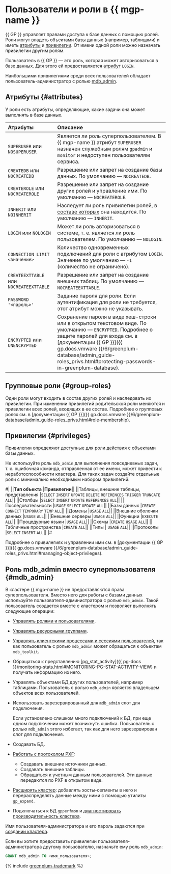 # Пользователи и роли в {{ mgp-name }}

{{ GP }} управляет правами доступа к базе данных с помощью ролей. Роли могут владеть объектами базы данных (например, таблицами) и иметь [атрибуты](#attributes) и [привилегии](#privileges). От имени одной роли можно назначать привилегии другим ролям.

Пользователь в {{ GP }} — это роль, которая может авторизоваться в базе данных. Для этого ей предоставляется [атрибут](#attributes) `LOGIN`.

Наибольшими привилегиями среди всех пользователей обладает пользователь-администратор с ролью [mdb_admin](#mdb_admin).

## Атрибуты {#attributes}

У роли есть атрибуты, определяющие, какие задачи она может выполнять в базе данных.

| Атрибуты                                | Описание                                                                                                                                                                                                                                                                                                                    |
| :-------------------------------------- |:----------------------------------------------------------------------------------------------------------------------------------------------------------------------------------------------------------------------------------------------------------------------------------------------------------------------------|
| `SUPERUSER` или `NOSUPERUSER`           | Является ли роль суперпользователем. В {{ mgp-name }} атрибут `SUPERUSER` назначен служебным ролям `gpadmin` и `monitor` и недоступен пользователям сервиса.                                                                                                                                                                |
| `CREATEDB` или `NOCREATEDB`             | Разрешение или запрет на создание базы данных. По умолчанию — `NOCREATEDB`.                                                                                                                                                                                                                                                 |
| `CREATEROLE` или `NOCREATEROLE`         | Разрешение или запрет на создание других ролей и управление ими. По умолчанию — `NOCREATEROLE`.                                                                                                                                                                                                                             |
| `INHERIT` или `NOINHERIT`               | Наследует ли роль привилегии ролей, в [составе которых](#group-roles) она находится. По умолчанию — `INHERIT`.                                                                                                                                                                                                              |
| `LOGIN` или `NOLOGIN`                   | Может ли роль авторизоваться в системе, т. е. является ли роль пользователем. По умолчанию — `NOLOGIN`.                                                                                                                                                                                                                     |
| `CONNECTION LIMIT <значение>`           | Количество одновременных подключений для роли с атрибутом `LOGIN`. Значение по умолчанию — `-1` (количество не ограничено).                                                                                                                                                                                                 |
| `CREATEEXTTABLE` или `NOCREATEEXTTABLE` | Разрешение или запрет на создание внешних таблиц. По умолчанию — `NOCREATEEXTTABLE`.                                                                                                                                                                                                                                        |
| `PASSWORD '<пароль>'`                   | Задание пароля для роли. Если аутентификация для роли не требуется, этот атрибут можно не указывать.                                                                                                                                                                                                                        |
| `ENCRYPTED` или `UNENCRYPTED`           | Сохранение пароля в виде хеш-строки или в открытом текстовом виде. По умолчанию — `ENCRYPTED`. Подробнее о защите паролей для входа см. в [документации {{ GP }}]({{ gp.docs.vmware }}/6/greenplum-database/admin_guide-roles_privs.html#protecting-passwords-in-greenplum-database).                                       |

## Групповые роли {#group-roles}

Одни роли могут входить в состав других ролей и наследовать их привилегии. При изменении привилегий родительской роли меняются и привилегии всех ролей, входящих в ее состав. Подробнее о групповых ролях см. в [документации {{ GP }}]({{ gp.docs.vmware }}/6/greenplum-database/admin_guide-roles_privs.html#role-membership).

## Привилегии {#privileges}

Привилегии определяют доступные для роли действия с объектами базы данных.

Не используйте роль `mdb_admin` для выполнения повседневных задач, т. к. ошибочная команда, отправленная от ее имени, может привести к неработоспособности кластера. Для таких задач создайте отдельные роли с минимально необходимым набором привилегий:

#|
||**Тип объекта**
|**Привилегии**||
||Таблицы, внешние таблицы, представления
|`SELECT`
`INSERT`
`UPDATE`
`DELETE`
`REFERENCES`
`TRIGGER`
`TRUNCATE`
`ALL`||
||Столбцы
|`SELECT`
`INSERT`
`UPDATE`
`REFERENCES`
`ALL`||
||Последовательности
|`USAGE`
`SELECT`
`UPDATE`
`ALL`||
||Базы данных
|`CREATE`
`CONNECT`
`TEMPORARY`
`TEMP`
`ALL`||
||Домены
|`USAGE`
`ALL`||
||Внешние оболочки данных
|`USAGE`
`ALL`||
||Внешние серверы
|`USAGE`
`ALL`||
||Функции
|`EXECUTE`
`ALL`||
||Процедурные языки
|`USAGE`
`ALL`||
||Схемы
|`CREATE`
`USAGE`
`ALL`||
||Табличные пространства
|`CREATE`
`ALL`||
||Типы
|
`USAGE`
`ALL`||
||Протоколы
|`SELECT`
`INSERT`
`ALL`||
|#

Подробнее о привилегиях и управлении ими см. в [документации {{ GP }}]({{ gp.docs.vmware }}/6/greenplum-database/admin_guide-roles_privs.html#managing-object-privileges).

## Роль mdb_admin вместо суперпользователя {#mdb_admin}

В кластере {{ mgp-name }} не предоставляются права суперпользователя. Вместо него для работы с базами данных используйте пользователя-администратора с ролью `mdb_admin`. Такой пользователь создается вместе с кластером и позволяет выполнять следующие операции:

* [Управлять ролями и пользователями](../operations/roles-and-users.md).
* [Управлять ресурсными группами](../operations/resource-groups.md).
* [Управлять клиентскими процессами и сессиями пользователей](../operations/cluster-process.md), так как пользователь с ролью `mdb_admin` может обращаться к объектам `mdb_toolkit`.
* Обращаться к представлению [pg_stat_activity]({{ pg-docs }}/monitoring-stats.html#MONITORING-PG-STAT-ACTIVITY-VIEW) и получать информацию из него.
* Управлять объектами БД других пользователей, например таблицами. Пользователь с ролью `mdb_admin` является владельцем объектов всех пользователей.
* Использовать зарезервированный для `mdb_admin` слот для подключения.

   Если установлено слишком много подключений к БД, при еще одном подключении может возникнуть ошибка. Пользователь с ролью `mdb_admin` этого избегает, так как для него зарезервирован слот для подключения.

* Создавать БД.
* [Работать с протоколом PXF](../operations/external-tables.md):

   * Создавать внешние источники данных.
   * Создавать внешние таблицы.
   * Обращаться к учетным данным пользователей. Эти данные передаются по PXF в открытом виде.

* [Расширять кластер](../operations/hosts/cluster-expand.md): добавлять хосты-сегменты в него и перераспределять данные между ними с помощью утилиты `gp_expand`.
* Подключаться к БД `gpperfmon` и [диагностировать производительность кластера](../operations/performance-diagnostics.md).

Имя пользователя-администратора и его пароль задаются при [создании кластера](../operations/cluster-create.md#create-cluster).

Если вы хотите предоставить привилегии пользователя-администратора другому пользователю, назначьте ему роль `mdb_admin`:

```sql
GRANT mdb_admin TO <имя_пользователя>;
```

{% include [greenplum-trademark](../../_includes/mdb/mgp/trademark.md) %}
